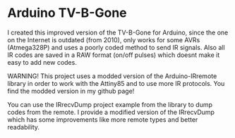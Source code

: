 # Arduino TV-B-Gone
I created this improved version of the TV-B-Gone for Arduino, since the one on the Internet is outdated (from 2010), 
only works for some AVRs (Atmega328P) and uses a poorly coded method to send IR signals. Also all IR codes are saved
in a RAW format (on/off pulses) which doesnt make it easy to add new codes.

WARNING! This project uses a modded version of the Arduino-IRremote library in order to work with the Attiny85
and to use more IR protocols. You find the modded version in my github page!

You can use the IRrecvDump project example from the library to dump codes from the remote.
I provide a modified version of the IRrecvDump which has some improvements like more remote types and better readability.

